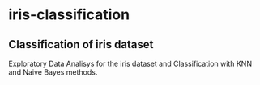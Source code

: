 # iris-classification

## Classification of iris dataset

Exploratory Data Analisys for the iris dataset and Classification with KNN and Naive Bayes methods.